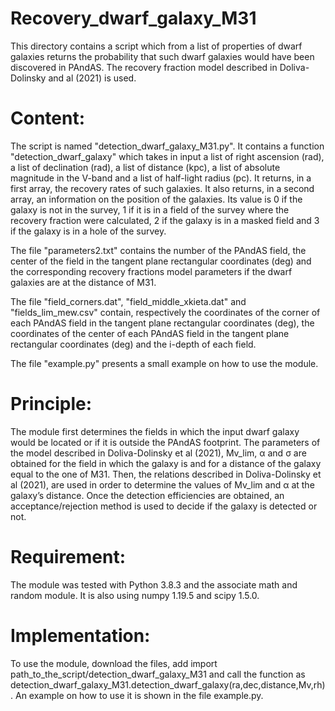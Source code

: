 # Recovery_dwarf_galaxy_M31

This directory contains a script which from a list of properties of dwarf galaxies returns the probability that such dwarf galaxies would have been discovered in PAndAS. The recovery fraction model described in Doliva-Dolinsky and al (2021) is used.

# Content: 
The script is named "detection_dwarf_galaxy_M31.py". It contains a function "detection_dwarf_galaxy" which takes in input a list of right ascension (rad), a list of declination (rad), a list of distance (kpc), a list of absolute magnitude in the V-band and a list of half-light radius (pc). It returns, in a first array, the recovery rates of such galaxies. It also returns, in a second array, an information on the position of the galaxies. Its value is 0 if the galaxy is not in the survey, 1 if it is in a field of the survey where the recovery fraction were calculated, 2 if the galaxy is in a masked field and 3 if the galaxy is in a hole of the survey.

The file "parameters2.txt" contains the number of the PAndAS field, the center of the field in the tangent plane rectangular coordinates (deg) and the corresponding recovery fractions model parameters if the dwarf galaxies are at the distance of M31. 

The file "field_corners.dat", "field_middle_xkieta.dat" and "fields_lim_mew.csv" contain, respectively the coordinates of the corner of each PAndAS field in the tangent plane rectangular coordinates (deg), the coordinates of the center of each PAndAS field in the tangent plane rectangular coordinates (deg) and the i-depth of each field. 

The file "example.py" presents a small example on how to use the module. 

# Principle:
The module first determines the fields in which the input dwarf galaxy would be located or if it is outside the PAndAS footprint. The parameters of the model described in Doliva-Dolinsky et al (2021), Mv_lim, α and σ are obtained for the field in which the galaxy is and for a distance of the galaxy equal to the one of M31.  Then, the relations described in Doliva-Dolinsky et al (2021), are used in order to determine the values of Mv_lim and α at the galaxy’s distance. Once the detection efficiencies are obtained, an acceptance/rejection method is used to decide if the galaxy is detected or not.

# Requirement:
The module was tested with Python 3.8.3 and the associate math and random module. It is also using numpy 1.19.5 and scipy 1.5.0. 

# Implementation:
To use the module, download the files, add import path_to_the_script/detection_dwarf_galaxy_M31 and call the function as detection_dwarf_galaxy_M31.detection_dwarf_galaxy(ra,dec,distance,Mv,rh). An example on how to use it is shown in the file example.py.
